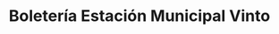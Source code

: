---
title: "Boletería Estación Municipal Vinto"
url: /vinto/boleteria-estacion-municipal-vinto/
shop: Tickets
---